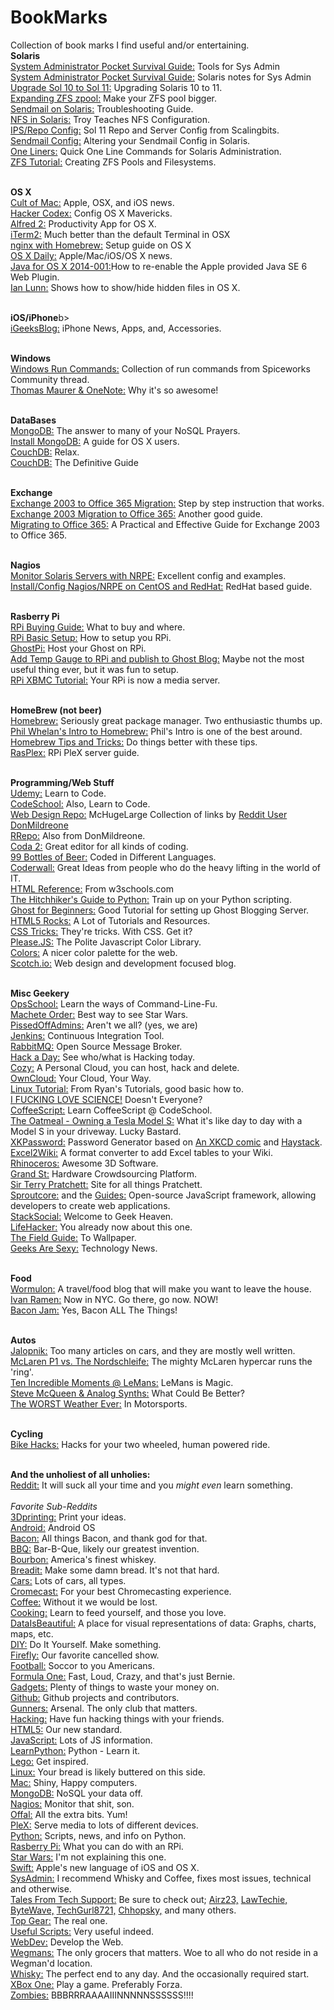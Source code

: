 BookMarks
=========

Collection of book marks I find useful and/or entertaining. 
<br><b>Solaris</b>
<br><a href="http://users.cis.fiu.edu/~tho01/psg/tool.html">System Administrator Pocket Survival Guide:</a> Tools for Sys Admin
<br><a href="http://users.cis.fiu.edu/~tho01/psg/sol.html">System Administrator Pocket Survival Guide:</a> Solaris notes for Sys Admin
<br><a href="http://rainbow.chard.org/2012/01/16/upgrading-solaris-10-to-solaris-11-things-you-should-know/">Upgrade Sol 10 to Sol 11:</a> Upgrading Solaris 10 to 11. 
<br><a href="http://jsosic.wordpress.com/2013/01/01/expanding-zfs-zpool-raid/">Expanding ZFS zpool:</a> Make your ZFS pool bigger. 
<br><a href="http://thegeekdiary.com/the-ultimate-solaris-sendmail-troubleshooting-guide/">Sendmail on Solaris:</a> Troubleshooting Guide.
<br><a href="http://troysunix.blogspot.com/2011/02/configuring-nfs-in-solaris.html">NFS in Solaris:</a> Troy Teaches NFS Configuration.
<br><a href="http://www.scalingbits.com/solaris/ips/configuration">IPS/Repo Config:</a> Sol 11 Repo and Server Config from Scalingbits.
<br><a href="http://docs.oracle.com/cd/E23824_01/html/821-1454/mailadmin-43.html">Sendmail Config:</a> Altering your Sendmail Config in Solaris.
<br><a href="http://muctable.org/?page_id=116">One Liners:</a> Quick One Line Commands for Solaris Administration.
<br><a href="http://thegeekdiary.com/zfs-tutorials-creating-zfs-pools-and-file-systems/">ZFS Tutorial:</a> Creating ZFS Pools and Filesystems. 


<br><b>OS X</b>
<br><a href="http://www.cultofmac.com/">Cult of Mac:</a> Apple, OSX, and iOS news.
<br><a href="http://hackercodex.com/guide/mac-osx-mavericks-10.9-configuration/">Hacker Codex:</a> Config OS X Mavericks.
<br><a href="http://www.alfredapp.com/">Alfred 2:</a> Productivity App for OS X.
<br><a href="http://iterm2.com/index.html">iTerm2:</a> Much better than the default Terminal in OSX
<br><a href="http://paulherron.com/blog/simple_nginx_setup_with_homebrew/">nginx with Homebrew:</a> Setup guide on OS X
<br><a href="http://osxdaily.com/">OS X Daily:</a> Apple/Mac/iOS/OS X news.
<br><a href="http://support.apple.com/kb/HT5559?viewlocale=en_US&locale=en_US">Java for OS X 2014-001:</a>How to re-enable the Apple provided Java SE 6 Web Plugin.
<br><a href="http://ianlunn.co.uk/articles/quickly-showhide-hidden-files-mac-os-x-mavericks/">Ian Lunn:</a> Shows how to show/hide hidden files in OS X. 


<br><b>iOS/iPhone</b>b>
<br><a href="http://www.igeeksblog.com">iGeeksBlog:</a> iPhone News, Apps, and, Accessories. 


<br><b>Windows</b>
<br><a href="http://community.spiceworks.com/how_to/show/88456-windows-run-commands#comments">Windows Run Commands:</a> Collection of run commands from Spiceworks Community thread. 
<br><a href="http://www.thomasmaurer.ch/2014/02/this-is-why-onenote-is-awesome/">Thomas Maurer & OneNote:</a> Why it's so awesome!


<br><b>DataBases</b>
<br><a href="http://www.mongodb.org/">MongoDB:</a> The answer to many of your NoSQL Prayers. 
<br><a href="http://docs.mongodb.org/manual/tutorial/install-mongodb-on-os-x/">Install MongoDB:</a> A guide for OS X users. 
<br><a href="http://couchdb.apache.org">CouchDB:</a> Relax. 
<br><a href="http://guide.couchdb.org/editions/1/en/index.html">CouchDB:</a> The Definitive Guide


<br><b>Exchange</b>
<br><a href="http://blogs.technet.com/b/canitpro/archive/2013/05/31/step-by-step-migration-of-exchange-2003-server-to-office-365.aspx">Exchange 2003 to Office 365 Migration:</a> Step by step instruction that works. 
<br><a href="http://office365support.ca/exchange-2003-cutover-migration-to-the-new-office-365/">Exchange 2003 Migration to Office 365:</a> Another good guide. 
<br><a href="https://www.simple-talk.com/sysadmin/exchange/migrate-to-office-365/">Migrating to Office 365:</a> A Practical and Effective Guide for Exchange 2003 to Office 365. 


<br><b>Nagios</b>
<br><a href="http://linuxdrops.com/how-to-monitor-remote-solaris-server-using-nagios-nrpe/">Monitor Solaris Servers with NRPE:</a> Excellent config and examples. 
<br><a href="http://sharadchhetri.com/2013/03/02/how-to-install-and-configure-nagios-nrpe-in-centos-and-red-hat/">Install/Config Nagios/NRPE on CentOS and RedHat:</a> RedHat based guide. 


<br><b>Rasberry Pi</b>
<br><a href="http://elinux.org/RPi_Buying_Guide"> RPi Buying Guide:</a> What to buy and where. 
<br><a href="http://elinux.org/RPi_Hardware_Basic_Setup#Typical_Hardware_You_Will_Need"> RPi Basic Setup:</a> How to setup you RPi.
<br><a href="http://ghostpi.org/">GhostPi:</a> Host your Ghost on RPi.
<br><a href="http://kimondo.co.uk/plotting-cpu-temperature-ghost/">Add Temp Gauge to RPi and publish to Ghost Blog:</a> Maybe not the most useful thing ever, but it was fun to setup. 
<br><a href="http://mymediaexperience.com/raspberry-pi-xbmc-with-raspbmc/">RPi XBMC Tutorial:</a> Your RPi is now a media server. 


<br><b>HomeBrew (not beer)</b>
<br><a href="http://brew.sh">Homebrew:</a> Seriously great package manager. Two enthusiastic thumbs up. 
<br><a href="http://www.bigfastblog.com/homebrew-intro-to-the-mac-os-x-package-installer">Phil Whelan's Intro to Homebrew:</a> Phil's Intro is one of the best around. 
<br><a href="https://github.com/Homebrew/homebrew/wiki/Tips-N%27-Tricks">Homebrew Tips and Tricks:</a> Do things better with these tips. 
<br><a href="http://www.rasplex.com/">RasPlex:</a> RPi PleX server guide. 


<br><b>Programming/Web Stuff</b>
<br><a href="https://www.udemy.com/">Udemy:</a> Learn to Code.
<br><a href="https://www.codeschool.com">CodeSchool:</a> Also, Learn to Code.
<br><a href="http://www.webdesignrepo.com/">Web Design Repo:</a> McHugeLarge Collection of links by <a href="http://www.reddit.com/user/DonMildreone">Reddit User DonMildreone</a>
<br><a href="http://www.rrrepo.co/">RRepo:</a> Also from DonMildreone.
<br><a href="https://panic.com/coda/">Coda 2:</a> Great editor for all kinds of coding.
<br><a href="http://www.99-bottles-of-beer.net">99 Bottles of Beer:</a> Coded in Different Languages.
<br><a href="https://coderwall.com/welcome">Coderwall:</a> Great Ideas from people who do the heavy lifting in the world of IT. 
<br><a href="http://www.w3schools.com/tags/default.asp">HTML Reference:</a> From w3schools.com
<br><a href="http://docs.python-guide.org/en/latest/">The Hitchhiker's Guide to Python:</a> Train up on your Python scripting. 
<br><a href="http://ghostforbeginners.com/">Ghost for Beginners:</a> Good Tutorial for setting up Ghost Blogging Server.
<br><a href="http://www.html5rocks.com/en/">HTML5 Rocks:</a> A Lot of Tutorials and Resources. 
<br><a href="http://css-tricks.com/">CSS Tricks:</a> They're tricks. With CSS. Get it?
<br><a href="http://www.checkman.io/please/">Please.JS:</a> The Polite Javascript Color Library.
<br><a href="http://clrs.cc/">Colors:</a> A nicer color palette for the web.
<br><a href="http://scotch.io/">Scotch.io:</a> Web design and development focused blog.


<br><b>Misc Geekery</b>
<br><a href="http://www.opsschool.org/en/latest/">OpsSchool:</a> Learn the ways of Command-Line-Fu.
<br><a href="http://static.nomachetejuggling.com/machete_order.html">Machete Order:</a> Best way to see Star Wars.
<br><a href="http://pissedoffadmins.com">PissedOffAdmins:</a> Aren't we all? (yes, we are)
<br><a href="http://jenkins-ci.org">Jenkins:</a> Continuous Integration Tool. 
<br><a href="http://www.rabbitmq.com/">RabbitMQ:</a> Open Source Message Broker.
<br><a href="http://hackaday.com/">Hack a Day:</a> See who/what is Hacking today. 
<br><a href="http://cozy.io">Cozy:</a> A Personal Cloud, you can host, hack and delete.
<br><a href="http://owncloud.org">OwnCloud:</a> Your Cloud, Your Way.
<br><a href="http://ryanstutorials.net/linuxtutorial/">Linux Tutorial:</a> From Ryan's Tutorials, good basic how to. 
<br><a href="http://www.iflscience.com/">I FUCKING LOVE SCIENCE!</a> Doesn't Everyone?
<br><a href="http://coffeescript.codeschool.com/?utm_source=github&utm_medium=coffeescript_option&utm_campaign=trygit">CoffeeScript:</a> Learn CoffeeScript @ CodeSchool.
<br><a href="http://theoatmeal.com/comics/tesla_model_s">The Oatmeal - Owning a Tesla Model S:</a> What it's like day to day with a Model S in your driveway. Lucky Bastard. 
<br><a href="https://www.xkpasswd.net/c/index.cgi">XKPassword:</a> Password Generator based on <a href="http://xkcd.com/936/">An XKCD comic</a> and <a href="https://www.grc.com/haystack.htm">Haystack</a>.
<br><a href="http://excel2wiki.net">Excel2Wiki:</a> A format converter to add Excel tables to your Wiki.
<br><a href="http://www.rhino3d.com">Rhinoceros:</a> Awesome 3D Software.
<br><a href="https://grandst.com/">Grand St:</a> Hardware Crowdsourcing Platform.
<br><a href="http://www.terrypratchettbooks.com">Sir Terry Pratchett:</a> Site for all things Pratchett.
<br><a href="http://sproutcore.com">Sproutcore:</a> and the <a href="http://guides.sproutcore.com">Guides:</a> Open-source JavaScript framework, allowing developers to create web applications.
<br><a href="http://www.html5rocks.com/en/">StackSocial:</a> Welcome to Geek Heaven.
<br><a href="http://lifehacker.com">LifeHacker:</a> You already now about this one.
<br><a href="http://fieldguide.gizmodo.com/where-to-find-beautiful-wallpapers-for-all-your-devices-1642026249/+ericlimer">The Field Guide:</a> To Wallpaper. 
<br><a href="http://www.geeksaresexy.net">Geeks Are Sexy:</a> Technology News. 


<br><b>Food</b>
<br><a href="http://www.wormulon.net">Wormulon:</a> A travel/food blog that will make you want to leave the house.
<br><a href="http://www.ivanramen.com/">Ivan Ramen:</a> Now in NYC. Go there, go now. NOW!
<br><a href="http://www.spoonforkbacon.com/2011/09/boozy-bacon-jam/">Bacon Jam:</a> Yes, Bacon ALL The Things!


<br><b>Autos</b>
<br><a href="http://jalopnik.com/">Jalopnik:</a> Too many articles on cars, and they are mostly well written. 
<br><a href="https://www.youtube.com/watch?v=E9IWiTpWeiM">McLaren P1 vs. The Nordschleife:</a> The mighty McLaren hypercar runs the 'ring'. 
<br><a href="http://jalopnik.com/the-ten-most-incredible-le-mans-moments-caught-on-video-527387890">Ten Incredible Moments @ LeMans:</a> LeMans is Magic.
<br><a href="http://gizmodo.com/steve-mcqueen-and-analog-synths-make-a-music-video-i-ca-1642551560/+Kyosuke">Steve McQueen & Analog Synths:</a> What Could Be Better?
<br><a href="http://jalopnik.com/the-worst-weather-to-ever-hit-motor-racing-1642860055">The WORST Weather Ever:</a> In Motorsports. 


<br><b>Cycling</b>
<br><a href="http://www.bikehacks.com/bikehacks/">Bike Hacks:</a> Hacks for your two wheeled, human powered ride. 


<br><b>And the unholiest of all unholies:</b>
<br><a href="http://www.reddit.com/">Reddit:</a> It will suck all your time and you <i>might even</i> learn something. 
<br><br><i>Favorite Sub-Reddits</i>
<br><a href="http://www.reddit.com/r/3Dprinting/">3Dprinting:</a> Print your ideas. 
<br><a href="http://www.reddit.com/r/Android">Android:</a> Android OS
<br><a href="http://www.reddit.com/r/Bacon">Bacon:</a> All things Bacon, and thank god for that. 
<br><a href="http://www.reddit.com/r/BBQ">BBQ:</a> Bar-B-Que, likely our greatest invention. 
<br><a href="http://www.reddit.com/r/bourbon">Bourbon:</a> America's finest whiskey. 
<br><a href="http://www.reddit.com/r/Breadit">Breadit:</a> Make some damn bread. It's not that hard. 
<br><a href="http://www.reddit.com/r/cars">Cars:</a> Lots of cars, all types. 
<br><a href="http://www.reddit.com/r/Chromecast">Cromecast:</a> For your best Chromecasting experience. 
<br><a href="http://www.reddit.com/r/Coffee">Coffee:</a> Without it we would be lost. 
<br><a href="http://www.reddit.com/r/Cooking">Cooking:</a> Learn to feed yourself, and those you love. 
<br><a href="http://www.reddit.com/r/dataisbeatiful">DataIsBeautiful:</a> A place for visual representations of data: Graphs, charts, maps, etc.
<br><a href="http://www.reddit.com/r/DIY">DIY:</a> Do It Yourself. Make something. 
<br><a href="http://www.reddit.com/r/firefly">Firefly:</a> Our favorite cancelled show. 
<br><a href="http://www.reddit.com/r/football">Football:</a> Soccor to you Americans. 
<br><a href="http://www.reddit.com/r/formula1">Formula One:</a> Fast, Loud, Crazy, and that's just Bernie. 
<br><a href="http://www.reddit.com/r/gadgets">Gadgets:</a> Plenty of things to waste your money on. 
<br><a href="http://www.reddit.com/r/github">Github:</a> Github projects and contributors.
<br><a href="http://www.reddit.com/r/Gunners">Gunners:</a> Arsenal. The only club that matters. 
<br><a href="http://www.reddit.com/r/hacking">Hacking:</a> Have fun hacking things with your friends.
<br><a href="http://www.reddit.com/r/html5">HTML5:</a> Our new standard. 
<br><a href="http://www.reddit.com/r/javascript">JavaScript:</a> Lots of JS information. 
<br><a href="http://www.reddit.com/r/learnpython">LearnPython:</a> Python - Learn it. 
<br><a href="http://www.reddit.com/r/lego">Lego:</a> Get inspired. 
<br><a href="http://www.reddit.com/r/linux">Linux:</a> Your bread is likely buttered on this side.
<br><a href="http://www.reddit.com/r/mac">Mac:</a> Shiny, Happy computers. 
<br><a href="http://www.reddit.com/r/mongodb">MongoDB:</a> NoSQL your data off. 
<br><a href="http://www.reddit.com/r/nagios">Nagios:</a> Monitor that shit, son. 
<br><a href="http://www.reddit.com/r/Offal">Offal:</a> All the extra bits. Yum!
<br><a href="http://www.reddit.com/r/PleX">PleX:</a> Serve media to lots of different devices. 
<br><a href="http://www.reddit.com/r/Python">Python:</a> Scripts, news, and info on Python. 
<br><a href="http://www.reddit.com/r/raspberry_pi">Rasberry Pi:</a> What you can do with an RPi. 
<br><a href="http://www.reddit.com/r/StarWars">Star Wars:</a> I'm not explaining this one. 
<br><a href="http://www.reddit.com/r/swift">Swift:</a> Apple's new language of iOS and OS X. 
<br><a href="http://www.reddit.com/r/sysadmin">SysAdmin:</a> I recommend Whisky and Coffee, fixes most issues, technical and otherwise. 
<br><a href="http://www.reddit.com/r/talesfromtechsupport">Tales From Tech Support:</a> Be sure to check out; <a href="http://my.reddit.com/search?q=reddit%3Atalesfromtechsupport+author%3Aairz23&restrict_sr=off&sort=new&t=all">Airz23,</a> <a href="http://www.reddit.com/r/talesfromtechsupport/search?q=lawtechie&sort=new&restrict_sr=on&t=all">LawTechie,</a> <a href="http://www.reddit.com/r/talesfromtechsupport/search?q=bytewave&sort=new&restrict_sr=on&t=all">ByteWave,</a> <a href="http://www.reddit.com/r/talesfromtechsupport/search?q=techgurl8721&sort=new&restrict_sr=on&t=all">TechGurl8721,</a> <a href="http://www.reddit.com/r/talesfromtechsupport/search?q=chhopsky&sort=new&restrict_sr=on&t=all">Chhopsky,</a> and many others. 
<br><a href="http://www.reddit.com/r/TopGear">Top Gear:</a> The real one. 
<br><a href="http://www.reddit.com/r/usefulscripts">Useful Scripts:</a> Very useful indeed. 
<br><a href="http://www.reddit.com/r/webdev">WebDev:</a> Develop the Web. 
<br><a href="http://www.reddit.com/r/wegmans">Wegmans:</a> The only grocers that matters. Woe to all who do not reside in a Wegman'd location. 
<br><a href="http://www.reddit.com/r/whisky">Whisky:</a> The perfect end to any day. And the occasionally required start. 
<br><a href="http://www.reddit.com/r/xboxone">XBox One:</a> Play a game. Preferably Forza. 
<br><a href="http://www.reddit.com/r/zombies">Zombies:</a> BBBRRRAAAAIIINNNNNSSSSSS!!!!
<br>
